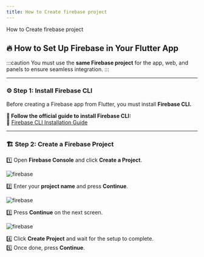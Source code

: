 ```yaml
---
title: How to Create firebase project 
---
```

How to Create firebase project
## 🔥 How to Set Up Firebase in Your Flutter App  
:::caution
You must use the **same Firebase project** for the app, web, and panels to ensure seamless integration.
:::

---

### ⚙️ Step 1: Install Firebase CLI

Before creating a Firebase app from Flutter, you must install **Firebase CLI.**

**📌 Follow the official guide to install Firebase CLI:**  
🔗 [Firebase CLI Installation Guide](https://firebase.google.com/docs/cli)

---

### 🏗️ Step 2: Create a Firebase Project
1️⃣ Open **Firebase Console** and click **Create a Project**.  

  ![firebase](/img/firebase/firebase1.png)

2️⃣ Enter your **project name** and press **Continue**.  

  ![firebase](/img/firebase/firebase2.png)  

3️⃣ Press **Continue** on the next screen.  

  ![firebase](/img/firebase/firebase3.png)  

4️⃣ Click **Create Project** and wait for the setup to complete.  
5️⃣ Once done, press **Continue**.  

